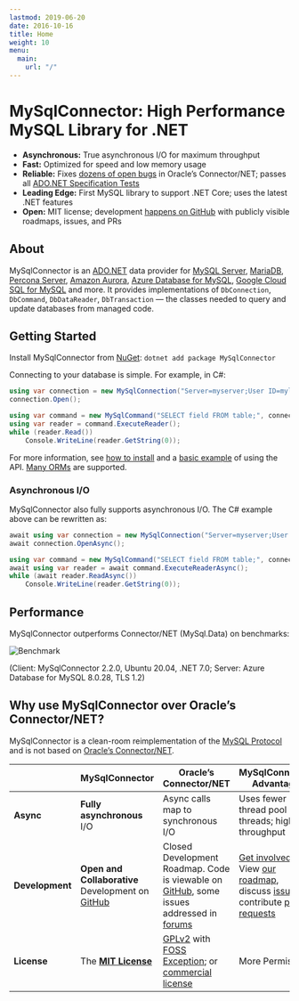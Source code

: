 ```yaml
---
lastmod: 2019-06-20
date: 2016-10-16
title: Home
weight: 10
menu:
  main:
    url: "/"
---
```


# MySqlConnector: High Performance MySQL Library for .NET

* **Asynchronous:** True asynchronous I/O for maximum throughput
* **Fast:** Optimized for speed and low memory usage
* **Reliable:** Fixes [dozens of open bugs](/tutorials/migrating-from-connector-net/#fixed-bugs) in Oracle’s Connector/NET; passes all [ADO.NET Specification Tests](https://mysql-net.github.io/AdoNetResults/)
* **Leading Edge:** First MySQL library to support .NET Core; uses the latest .NET features
* **Open:** MIT license; development [happens on GitHub](https://github.com/mysql-net/MySqlConnector) with publicly visible roadmaps, issues, and PRs

## About

MySqlConnector is an [ADO.NET](https://msdn.microsoft.com/en-us/library/e80y5yhx.aspx) data
provider for [MySQL Server](https://www.mysql.com/), [MariaDB](https://mariadb.org/),
[Percona Server](https://www.percona.com/software/mysql-database/percona-server), [Amazon Aurora](https://aws.amazon.com/rds/aurora/),
[Azure Database for MySQL](https://azure.microsoft.com/en-us/services/mysql/),
[Google Cloud SQL for MySQL](https://cloud.google.com/sql/docs/mysql/) and more. It provides implementations of
`DbConnection`, `DbCommand`, `DbDataReader`, `DbTransaction` &mdash; the classes
needed to query and update databases from managed code.

## Getting Started

Install MySqlConnector from [NuGet](https://www.nuget.org/packages/MySqlConnector/): `dotnet add package MySqlConnector`

Connecting to your database is simple. For example, in C#:

```csharp
using var connection = new MySqlConnection("Server=myserver;User ID=mylogin;Password=mypass;Database=mydatabase");
connection.Open();

using var command = new MySqlCommand("SELECT field FROM table;", connection);
using var reader = command.ExecuteReader();
while (reader.Read())
    Console.WriteLine(reader.GetString(0));
```

For more information, see [how to install](./overview/installing/) and a [basic example](./tutorials/basic-api/) of using the API.
[Many ORMs](/overview/use-with-orms/) are supported.


### Asynchronous I/O

MySqlConnector also fully supports asynchronous I/O. The C# example above can be rewritten as:

```csharp
await using var connection = new MySqlConnection("Server=myserver;User ID=mylogin;Password=mypass;Database=mydatabase");
await connection.OpenAsync();

using var command = new MySqlCommand("SELECT field FROM table;", connection);
await using var reader = await command.ExecuteReaderAsync();
while (await reader.ReadAsync())
    Console.WriteLine(reader.GetString(0));
```

## Performance

MySqlConnector outperforms Connector/NET (MySql.Data) on benchmarks:

![Benchmark](https://files.logoscdn.com/v1/files/63673908/assets/13928411/content.png?signature=MVHBZxDfB0J-0Pueja8NtvuLD9A)

(Client: MySqlConnector 2.2.0, Ubuntu 20.04, .NET 7.0; Server: Azure Database for MySQL 8.0.28, TLS 1.2)

## Why use MySqlConnector over Oracle’s Connector/NET?

MySqlConnector is a clean-room reimplementation of the [MySQL Protocol](https://dev.mysql.com/doc/internals/en/client-server-protocol.html)
and is not based on [Oracle’s Connector/NET](https://github.com/mysql/mysql-connector-net).

<table class="table table-striped table-hover" style="max-width: 650px">
  <thead>
    <th style="width:25%"></th>
    <th style="width:25%">MySqlConnector</th>
    <th style="width:25%">Oracle’s Connector/NET</th>
    <th style="width:25%">MySqlConnector Advantage</th>
  </thead>
  <tr>
    <td><strong>Async</strong></td>
    <td><strong>Fully asynchronous</strong> I/O</td>
    <td>Async calls map to synchronous I/O</td>
    <td>Uses fewer thread pool threads; higher throughput</td>
  </tr>
  <tr>
    <td><strong>Development</strong></td>
    <td>
      <strong>Open and Collaborative</strong> Development on
      <a href="https://github.com/mysql-net/MySqlConnector">GitHub</a>
    </td>
    <td>
      Closed Development Roadmap. Code is viewable on
      <a href="https://github.com/mysql/mysql-connector-net">GitHub</a>,
      some issues addressed in <a href="http://forums.mysql.com/list.php?38">forums</a>
    </td>
    <td>
      <a href="https://github.com/mysql-net/MySqlConnector/issues?q=is%3Aissue+is%3Aopen+label%3A%22up+for+grabs%22">Get involved!</a> View
      <a href="https://github.com/mysql-net/MySqlConnector/milestones">our roadmap</a>,
      discuss <a href="https://github.com/mysql-net/MySqlConnector/issues">issues</a>,
      contribute <a href="https://github.com/mysql-net/MySqlConnector/pulls">pull requests</a>
    </td>
  </tr>
  <tr>
    <td><strong>License</strong></td>
    <td>
      The <strong><a href="https://github.com/mysql-net/MySqlConnector/blob/master/LICENSE">MIT License</a></strong>
    </td>
    <td>
      <a href="http://www.gnu.org/licenses/old-licenses/gpl-2.0.html">GPLv2</a>
      with <a href="http://www.mysql.com/about/legal/licensing/foss-exception/">FOSS Exception</a>; or
      <a href="https://www.mysql.com/about/legal/licensing/oem/">commercial license</a>
    </td>
    <td>More Permissive</td>
  </tr>
</table>

